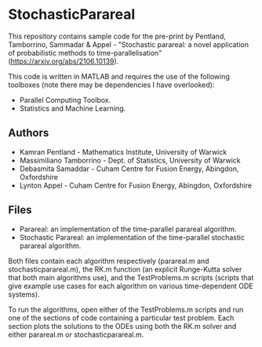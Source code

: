 # StochasticParareal

This repository contains sample code for the pre-print by Pentland, Tamborrino, Sammadar & Appel - "Stochastic parareal: a novel application of probabilistic methods to time-parallelisation" (https://arxiv.org/abs/2106.10139).

This code is written in MATLAB and requires the use of the following toolboxes (note there may be dependencies I have overlooked):
* Parallel Computing Toolbox.
* Statistics and Machine Learning.

## Authors

* Kamran Pentland - Mathematics Institute, University of Warwick
* Massimiliano Tamborrino - Dept. of Statistics, University of Warwick
* Debasmita Samaddar - Cuham Centre for Fusion Energy, Abingdon, Oxfordshire
* Lynton Appel - Cuham Centre for Fusion Energy, Abingdon, Oxfordshire


## Files
* Parareal: an implementation of the time-parallel parareal algorithm.
* Stochastic Parareal: an implementation of the time-parallel stochastic parareal algorithm.

Both files contain each algorithm respectively (parareal.m and stochasticparareal.m), the RK.m function (an explicit Runge-Kutta solver that both main algorithms use), and the TestProblems.m scripts (scripts that give example use cases for each algorithm on various time-dependent ODE systems).

To run the algorithms, open either of the TestProblems.m scripts and run one of the sections of code containing a particular test problem. Each section plots the solutions to the ODEs using both the RK.m solver and either parareal.m or stochasticparareal.m. 



